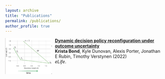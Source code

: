 ```yaml
---
layout: archive
title: "Publications"
permalink: /publications/
author_profile: true
---
```


<img align="left" src="/images/drift_bound_dynamic_.png" width="150" style="margin-right:10px"/> <b>[Dynamic decision policy reconfiguration under outcome uncertainty](https://elifesciences.org/articles/65540)</b> <br>
<b>Krista Bond</b>, Kyle Dunovan, Alexis Porter, Jonathan E Rubin, Timothy Verstynen (2022)\
<i>eLife</i>.
